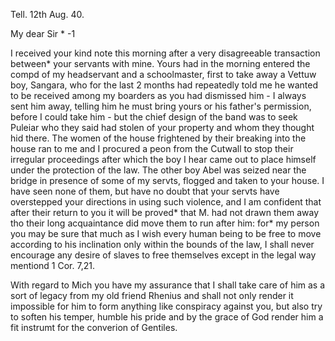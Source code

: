  Tell. 12th Aug. 40.

My dear Sir <Brown>* -1

I received your kind note this morning after a very disagreeable transaction between* your servants with mine. Yours had in the morning entered the compd of my headservant and a schoolmaster, first to take away a Vettuw boy, Sangara, who for the last 2 months had repeatedly told me he wanted to be received among my boarders as you had dismissed him - I always sent him away, telling him he must bring yours or his father's permission, before I could take him - but the chief design of the band was to seek Puleiar who they said had stolen of your property and whom they thought hid there. The women of the house frightened by their breaking into the house ran to me and I procured a peon from the Cutwall to stop their irregular proceedings after which the boy I hear came out to place himself under the protection of the law. The other boy Abel was seized near the bridge in presence of some of my servts, flogged and taken to your house. I have seen none of them, but have no doubt that your servts have overstepped your directions in using such violence, and I am confident that after their return to you it will be proved* that M. had not drawn them away tho their long acquaintance did move them to run after him: for* my person you may be sure that much as I wish every human being to be free to move according to his inclination only within the bounds of the law, I shall never encourage any desire of slaves to free themselves except in the legal way mentiond 1 Cor. 7,21.

With regard to Mich you have my assurance that I shall take care of him as a sort of legacy from my old friend Rhenius and shall not only render it impossible for him to form anything like conspiracy against you, but also try to soften his temper, humble his pride and by the grace of God render him a fit instrumt for the converion of Gentiles.

